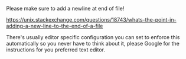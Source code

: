 Please make sure to add a newline at end of file!

https://unix.stackexchange.com/questions/18743/whats-the-point-in-adding-a-new-line-to-the-end-of-a-file

There's usually editor specific configuration you can set to enforce this automatically so you never have to think about it, please Google for the instructions for you preferred text editor.
